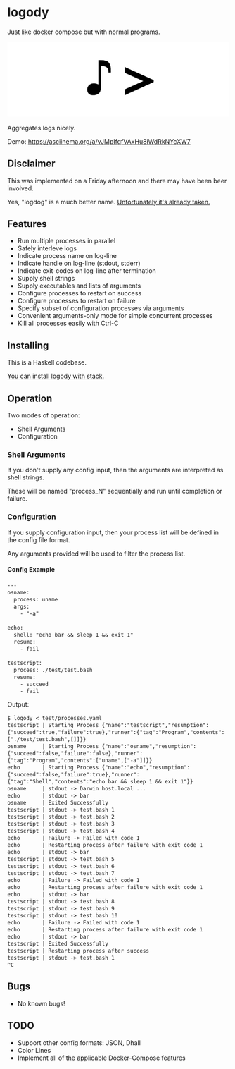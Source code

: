 # logody

Just like docker compose but with normal programs.

![](https://github.com/sordina/logody/raw/master/logody_logo.png)

Aggregates logs nicely.

Demo: <https://asciinema.org/a/vJMpIfqfVAxHu8iWdRkNYcXW7>

## Disclaimer

This was implemented on a Friday afternoon and there may have been beer involved.

Yes, "logdog" is a much better name. [Unfortunately it's already taken.](https://getlogdog.com/)

## Features

* Run multiple processes in parallel
* Safely interleve logs
* Indicate process name on log-line
* Indicate handle on log-line (stdout, stderr)
* Indicate exit-codes on log-line after termination
* Supply shell strings
* Supply executables and lists of arguments
* Configure processes to restart on success
* Configure processes to restart on failure
* Specify subset of configuration processes via arguments
* Convenient arguments-only mode for simple concurrent processes
* Kill all processes easily with Ctrl-C

## Installing

This is a Haskell codebase.

[You can install logody with stack.](https://docs.haskellstack.org/en/stable/README/)

## Operation

Two modes of operation:

* Shell Arguments
* Configuration

### Shell Arguments

If you don't supply any config input, then the arguments are interpreted as shell strings.

These will be named "process_N" sequentially and run until completion or failure.

### Configuration

If you supply configuration input, then your process list will be defined in the config file format.

Any arguments provided will be used to filter the process list.

#### Config Example

```
---
osname:
  process: uname
  args:
    - "-a"

echo:
  shell: "echo bar && sleep 1 && exit 1"
  resume:
    - fail

testscript:
  process: ./test/test.bash
  resume:
    - succeed
    - fail
```

Output:

```
$ logody < test/processes.yaml
testscript | Starting Process {"name":"testscript","resumption":{"succeed":true,"failure":true},"runner":{"tag":"Program","contents":["./test/test.bash",[]]}}
osname     | Starting Process {"name":"osname","resumption":{"succeed":false,"failure":false},"runner":{"tag":"Program","contents":["uname",["-a"]]}}
echo       | Starting Process {"name":"echo","resumption":{"succeed":false,"failure":true},"runner":{"tag":"Shell","contents":"echo bar && sleep 1 && exit 1"}}
osname     | stdout -> Darwin host.local ...
echo       | stdout -> bar
osname     | Exited Successfully
testscript | stdout -> test.bash 1
testscript | stdout -> test.bash 2
testscript | stdout -> test.bash 3
testscript | stdout -> test.bash 4
echo       | Failure -> Failed with code 1
echo       | Restarting process after failure with exit code 1
echo       | stdout -> bar
testscript | stdout -> test.bash 5
testscript | stdout -> test.bash 6
testscript | stdout -> test.bash 7
echo       | Failure -> Failed with code 1
echo       | Restarting process after failure with exit code 1
echo       | stdout -> bar
testscript | stdout -> test.bash 8
testscript | stdout -> test.bash 9
testscript | stdout -> test.bash 10
echo       | Failure -> Failed with code 1
echo       | Restarting process after failure with exit code 1
echo       | stdout -> bar
testscript | Exited Successfully
testscript | Restarting process after success
testscript | stdout -> test.bash 1
^C
```


## Bugs

* No known bugs!


## TODO

* Support other config formats: JSON, Dhall
* Color Lines
* Implement all of the applicable Docker-Compose features
